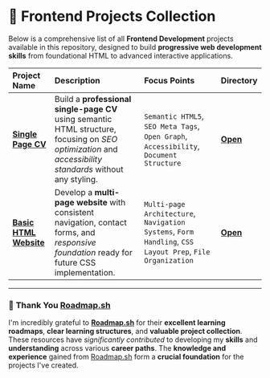 # 📂 Frontend Projects Collection

Below is a comprehensive list of all **Frontend Development** projects available in this repository, designed to build **progressive web development skills** from foundational HTML to advanced interactive applications.

| Project Name | Description | Focus Points | Directory |
| :------------------------- | :------------------------------------------------- | :--------------------------------------------  | :---------------------- |
| [**Single Page CV**](https://roadmap.sh/projects/single-page-cv) | Build a **professional single-page CV** using semantic HTML structure, focusing on *SEO optimization* and *accessibility standards* without any styling. | `Semantic HTML5`, `SEO Meta Tags`, `Open Graph`, `Accessibility`, `Document Structure` | [**Open**](./01-single-page-cv/) |
| [**Basic HTML Website**](https://roadmap.sh/projects/basic-html-website) | Develop a **multi-page website** with consistent navigation, contact forms, and *responsive foundation* ready for future CSS implementation. | `Multi-page Architecture`, `Navigation Systems`, `Form Handling`, `CSS Layout Prep`, `File Organization` | [**Open**](./02-basic-html-website/) |

--- 

### 🙏 **Thank You [Roadmap.sh](https://roadmap.sh/)**

I'm incredibly grateful to [**Roadmap.sh**](https://roadmap.sh/) for their **excellent learning roadmaps**, **clear learning structures**, and **valuable project collection**. These resources have *significantly contributed* to developing my **skills** and **understanding** across various **career paths**. The **knowledge and experience** gained from [Roadmap.sh](https://roadmap.sh/) form a **crucial foundation** for the projects I've created.
